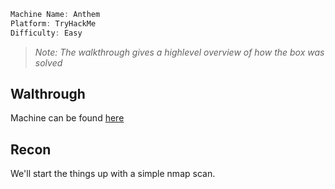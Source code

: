 ```jsx
Machine Name: Anthem
Platform: TryHackMe
Difficulty: Easy
```

> _Note: The walkthrough gives a highlevel overview of how the box was solved_

## Walthrough

Machine can be found [here](https://tryhackme.com/r/room/anthem)

## Recon

We'll start the things up with a simple nmap scan.

```console

```
